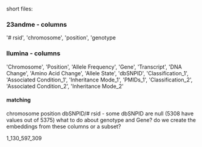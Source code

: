 short files:

### 23andme - columns
'# rsid', 'chromosome', 'position', 'genotype

### llumina - columns
'Chromosome', 'Position', 'Allele Frequency', 'Gene', 'Transcript',
'DNA Change', 'Amino Acid Change', 'Allele State', 'dbSNPID',
'Classification_1', 'Associated Condition_1', 'Inheritance Mode_1',
'PMIDs_1', 'Classification_2', 'Associated Condition_2',
'Inheritance Mode_2'
       
#### matching
chromosome 
position
dbSNPID/# rsid - some dbSNPID are null (5308 have values out of 5375)
what to do about genotype and Gene?
do we create the embeddings from these columns or a subset?


1_130_597_309
